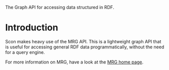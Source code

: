 The Graph API for accessing data structured in RDF.

# Introduction #
Scon makes heavy use of the MRG API. This is a lightweight graph API that is useful for accessing general RDF data programmatically, without the need for a query engine.

For more information on MRG, have a look at the [MRG home page](http://code.google.com/p/mrg/).